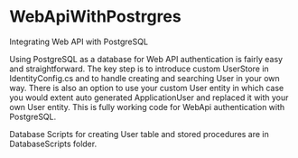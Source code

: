 # WebApiWithPostrgres
Integrating Web API with PostgreSQL

Using PostgreSQL as a database for Web API authentication is fairly easy and straightforward. 
The key step is to introduce custom UserStore in IdentityConfig.cs and to handle creating and searching User in your own way.
There is also an option to use your custom User entity in which case you would extent auto generated ApplicationUser and replaced it 
with your own User entity. This is fully working code for WebApi authentication with PostgreSQL. 

Database Scripts for creating User table and stored procedures are in DatabaseScripts folder.
